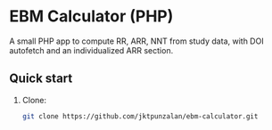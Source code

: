 # EBM Calculator (PHP)

A small PHP app to compute RR, ARR, NNT from study data, with DOI autofetch and an individualized ARR section.

## Quick start
1. Clone:
   ```bash
   git clone https://github.com/jktpunzalan/ebm-calculator.git
